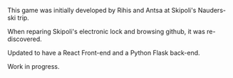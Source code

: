 This game was initially developed by Rihis and Antsa at Skipoli's Nauders-ski trip.

When reparing Skipoli's electronic lock and browsing github, it was re-discovered.

Updated to have a React Front-end and a Python Flask back-end.

Work in progress.
